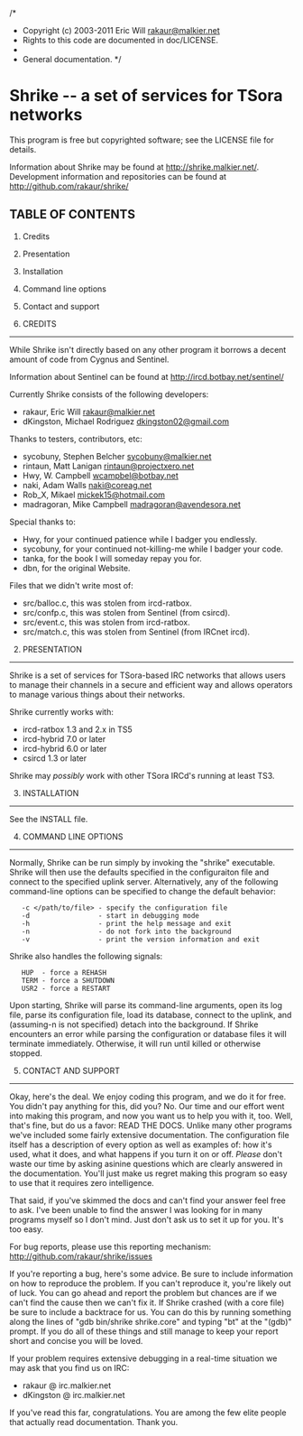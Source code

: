 /*
 * Copyright (c) 2003-2011 Eric Will <rakaur@malkier.net>
 * Rights to this code are documented in doc/LICENSE.
 *
 * General documentation.
 */

Shrike -- a set of services for TSora networks
==============================================

This program is free but copyrighted software; see the LICENSE file for
details.

Information about Shrike may be found at http://shrike.malkier.net/. Development
information and repositories can be found at http://github.com/rakaur/shrike/

TABLE OF CONTENTS
-----------------
  1. Credits
  2. Presentation
  3. Installation
  4. Command line options
  5. Contact and support

1. CREDITS
----------

While Shrike isn't directly based on any other program it borrows a decent
amount of code from Cygnus and Sentinel.

Information about Sentinel can be found at http://ircd.botbay.net/sentinel/

Currently Shrike consists of the following developers:

- rakaur, Eric Will <rakaur@malkier.net>
- dKingston, Michael Rodriguez <dkingston02@gmail.com>

Thanks to testers, contributors, etc:

- sycobuny, Stephen Belcher <sycobuny@malkier.net>
- rintaun, Matt Lanigan <rintaun@projectxero.net>
- Hwy, W. Campbell <wcampbel@botbay.net>
- naki, Adam Walls <naki@coreag.net>
- Rob_X, Mikael <mickek15@hotmail.com>
- madragoran, Mike Campbell <madragoran@avendesora.net>

Special thanks to:

- Hwy, for your continued patience while I badger you endlessly.
- sycobuny, for your continued not-killing-me while I badger your code.
- tanka, for the book I will someday repay you for.
- dbn, for the original Website.

Files that we didn't write most of:

- src/balloc.c, this was stolen from ircd-ratbox.
- src/confp.c, this was stolen from Sentinel (from csircd).
- src/event.c, this was stolen from ircd-ratbox.
- src/match.c, this was stolen from Sentinel (from IRCnet ircd).

2. PRESENTATION
---------------

Shrike is a set of services for TSora-based IRC networks that allows users to
manage their channels in a secure and efficient way and allows operators to
manage various things about their networks.

Shrike currently works with:

- ircd-ratbox 1.3 and 2.x in TS5
- ircd-hybrid 7.0 or later
- ircd-hybrid 6.0 or later
- csircd 1.3 or later

Shrike may *possibly* work with other TSora IRCd's running at least TS3.

3. INSTALLATION
---------------

See the INSTALL file.

4. COMMAND LINE OPTIONS
-----------------------

Normally, Shrike can be run simply by invoking the "shrike" executable.  Shrike
will then use the defaults specified in the configuraiton file and connect
to the specified uplink server. Alternatively, any of the following
command-line options can be specified to change the default behavior:

       -c </path/to/file> - specify the configuration file
       -d                 - start in debugging mode
       -h                 - print the help message and exit
       -n                 - do not fork into the background
       -v                 - print the version information and exit

Shrike also handles the following signals:

       HUP  - force a REHASH
       TERM - force a SHUTDOWN
       USR2 - force a RESTART

Upon starting, Shrike will parse its command-line arguments, open its log file,
parse its configuration file, load its database, connect to the uplink,
and (assuming-n is not specified) detach into the background.  If Shrike
encounters an error while parsing the configuration or database files it will
terminate immediately. Otherwise, it will run until killed or otherwise stopped.

5. CONTACT AND SUPPORT
----------------------

Okay, here's the deal. We enjoy coding this program, and we do it for free. You
didn't pay anything for this, did you? No. Our time and our effort went into
making this program, and now you want us to help you with it, too. Well, that's
fine, but do us a favor: READ THE DOCS. Unlike many other programs we've
included some fairly extensive documentation. The configuration file itself has
a description of every option as well as examples of: how it's used, what it
does, and what happens if you turn it on or off. *Please* don't waste our time
by asking asinine questions which are clearly answered in the documentation.
You'll just make us regret making this program so easy to use that it requires
zero intelligence.

That said, if you've skimmed the docs and can't find your answer feel free to
ask. I've been unable to find the answer I was looking for in many programs
myself so I don't mind. Just don't ask us to set it up for you. It's too easy.

For bug reports, please use this reporting mechanism:
http://github.com/rakaur/shrike/issues

If you're reporting a bug, here's some advice. Be sure to include information
on how to reproduce the problem. If you can't reproduce it, you're likely out
of luck. You can go ahead and report the problem but chances are if we can't
find the cause then we can't fix it. If Shrike crashed (with a core file) be
sure to include a backtrace for us. You can do this by running something along
the lines of "gdb bin/shrike shrike.core" and typing "bt" at the "(gdb)"
prompt. If you do all of these things and still manage to keep your report
short and concise you will be loved.

If your problem requires extensive debugging in a real-time situation we may
ask that you find us on IRC:

- rakaur @ irc.malkier.net
- dKingston @ irc.malkier.net

If you've read this far, congratulations. You are among the few elite people
that actually read documentation. Thank you.

